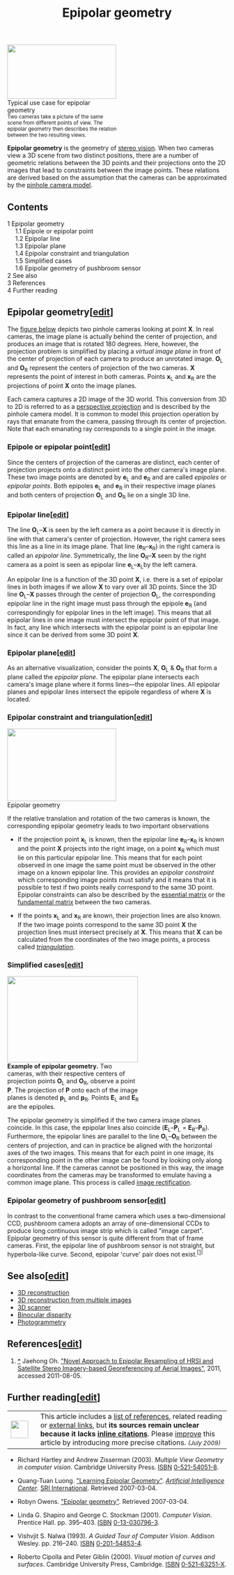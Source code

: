 ﻿---
lastrevid: 623892568
pageid: 7889445
canonicalurl: http://en.wikipedia.org/wiki/Epipolar_geometry
title: Epipolar geometry
editurl: http://en.wikipedia.org/w/index.php?title=Epipolar_geometry&action=edit
length: 8568
contentmodel: wikitext
pagelanguage: en
touched: 2015-02-14T13:05:20Z
ns: 0
fullurl: http://en.wikipedia.org/wiki/Epipolar_geometry
---

<div class="thumb tright"><div class="thumbinner" style="width:252px;"><a href="/wiki/File:Aufnahme_mit_zwei_Kameras.svg" class="image"><img alt="" src="//upload.wikimedia.org/wikipedia/commons/thumb/7/7c/Aufnahme_mit_zwei_Kameras.svg/250px-Aufnahme_mit_zwei_Kameras.svg.png" width="250" height="125" class="thumbimage" srcset="//upload.wikimedia.org/wikipedia/commons/thumb/7/7c/Aufnahme_mit_zwei_Kameras.svg/375px-Aufnahme_mit_zwei_Kameras.svg.png 1.5x, //upload.wikimedia.org/wikipedia/commons/thumb/7/7c/Aufnahme_mit_zwei_Kameras.svg/500px-Aufnahme_mit_zwei_Kameras.svg.png 2x" data-file-width="800" data-file-height="400" /></a>  <div class="thumbcaption"><div class="magnify"><a href="/wiki/File:Aufnahme_mit_zwei_Kameras.svg" class="internal" title="Enlarge"></a></div>Typical use case for epipolar geometry<br/><small>Two cameras take a picture of the same scene from different points of view. The epipolar geometry then describes the relation between the two resulting views.</small></div></div></div>
<p><b>Epipolar geometry</b> is the geometry of <a href="/wiki/Stereo_vision#Computer_stereo_vision" title="Stereo vision" class="mw-redirect">stereo vision</a>.  When two cameras view a 3D scene from two distinct positions, there are a number of geometric relations between the 3D points and their projections onto the 2D images that lead to constraints between the image points.  These relations are derived based on the assumption that the cameras can be approximated by the <a href="/wiki/Pinhole_camera_model" title="Pinhole camera model">pinhole camera model</a>.
</p>
<div id="toc" class="toc"><div id="toctitle"><h2>Contents</h2></div>
<ul>
<li class="toclevel-1 tocsection-1"><a href="#Epipolar_geometry"><span class="tocnumber">1</span> <span class="toctext">Epipolar geometry</span></a>
<ul>
<li class="toclevel-2 tocsection-2"><a href="#Epipole_or_epipolar_point"><span class="tocnumber">1.1</span> <span class="toctext">Epipole or epipolar point</span></a></li>
<li class="toclevel-2 tocsection-3"><a href="#Epipolar_line"><span class="tocnumber">1.2</span> <span class="toctext">Epipolar line</span></a></li>
<li class="toclevel-2 tocsection-4"><a href="#Epipolar_plane"><span class="tocnumber">1.3</span> <span class="toctext">Epipolar plane</span></a></li>
<li class="toclevel-2 tocsection-5"><a href="#Epipolar_constraint_and_triangulation"><span class="tocnumber">1.4</span> <span class="toctext">Epipolar constraint and triangulation</span></a></li>
<li class="toclevel-2 tocsection-6"><a href="#Simplified_cases"><span class="tocnumber">1.5</span> <span class="toctext">Simplified cases</span></a></li>
<li class="toclevel-2 tocsection-7"><a href="#Epipolar_geometry_of_pushbroom_sensor"><span class="tocnumber">1.6</span> <span class="toctext">Epipolar geometry of pushbroom sensor</span></a></li>
</ul>
</li>
<li class="toclevel-1 tocsection-8"><a href="#See_also"><span class="tocnumber">2</span> <span class="toctext">See also</span></a></li>
<li class="toclevel-1 tocsection-9"><a href="#References"><span class="tocnumber">3</span> <span class="toctext">References</span></a></li>
<li class="toclevel-1 tocsection-10"><a href="#Further_reading"><span class="tocnumber">4</span> <span class="toctext">Further reading</span></a></li>
</ul>
</div>

<h2><span class="mw-headline" id="Epipolar_geometry">Epipolar geometry</span><span class="mw-editsection"><span class="mw-editsection-bracket">[</span><a href="/w/index.php?title=Epipolar_geometry&amp;action=edit&amp;section=1" title="Edit section: Epipolar geometry">edit</a><span class="mw-editsection-bracket">]</span></span></h2>
<p>The <a href="/wiki/Epipolar_geometry#Epipolar_geometry" title="Epipolar geometry">figure below</a> depicts two pinhole cameras looking at point <b>X</b>. In real cameras, the image plane is actually behind the center of projection, and produces an image that is rotated 180 degrees.  Here, however, the projection problem is simplified by placing a <i>virtual image plane</i> in front of the center of projection of each camera to produce an unrotated image.  <b>O</b><sub>L</sub> and <b>O</b><sub>R</sub> represent the centers of projection of the two cameras. <b>X</b> represents the point of interest in both cameras.  Points <b>x</b><sub>L</sub> and <b>x</b><sub>R</sub> are the projections of point <b>X</b> onto the image planes. 
</p><p>Each camera captures a 2D image of the 3D world. This conversion from 3D to 2D is referred to as a <a href="/wiki/Perspective_projection" title="Perspective projection" class="mw-redirect">perspective projection</a> and is described by the pinhole camera model. It is common to model this projection operation by rays that emanate from the camera, passing through its center of projection.  Note that each emanating ray corresponds to a single point in the image.
</p>
<h3><span class="mw-headline" id="Epipole_or_epipolar_point">Epipole or epipolar point</span><span class="mw-editsection"><span class="mw-editsection-bracket">[</span><a href="/w/index.php?title=Epipolar_geometry&amp;action=edit&amp;section=2" title="Edit section: Epipole or epipolar point">edit</a><span class="mw-editsection-bracket">]</span></span></h3>
<p>Since the centers of projection of the cameras are distinct, each center of projection projects onto a distinct point into the other camera's image plane.  These two image points are denoted by <b>e</b><sub>L</sub> and <b>e</b><sub>R</sub> and are called <i>epipoles</i> or <i>epipolar points</i>.  Both epipoles <b>e</b><sub>L</sub> and <b>e</b><sub>R</sub> in their respective image planes and both centers of projection <b>O</b><sub>L</sub> and <b>O</b><sub>R</sub> lie on a single 3D line.
</p>
<h3><span class="mw-headline" id="Epipolar_line">Epipolar line</span><span class="mw-editsection"><span class="mw-editsection-bracket">[</span><a href="/w/index.php?title=Epipolar_geometry&amp;action=edit&amp;section=3" title="Edit section: Epipolar line">edit</a><span class="mw-editsection-bracket">]</span></span></h3>
<p>The line <b>O</b><sub>L</sub>–<b>X</b> is seen by the left camera as a point because it is directly in line with that camera's center of projection. However, the right camera sees this line as a line in its image plane.  That line (<b>e</b><sub>R</sub>–<b>x</b><sub>R</sub>) in the right camera is called an <i>epipolar line</i>.  Symmetrically, the line <b>O</b><sub>R</sub>–<b>X</b> seen by the right camera as a point is seen as epipolar line <b>e</b><sub>L</sub>–<b>x</b><sub>L</sub>by the left camera.
</p><p>An epipolar line is a function of the 3D point <b>X</b>, i.e. there is a set of epipolar lines in both images if we allow <b>X</b> to vary over all 3D points.  Since the 3D line
<b>O</b><sub>L</sub>–<b>X</b> passes through the center of projection <b>O</b><sub>L</sub>, the corresponding epipolar line in the right image must pass through the epipole <b>e</b><sub>R</sub> (and correspondingly for epipolar lines in the left image).  This means that all epipolar lines in one image must intersect the epipolar point of that image.  In fact, any line which intersects with the epipolar point is an epipolar line since it can be derived from some 3D point <b>X</b>.
</p>
<h3><span class="mw-headline" id="Epipolar_plane">Epipolar plane</span><span class="mw-editsection"><span class="mw-editsection-bracket">[</span><a href="/w/index.php?title=Epipolar_geometry&amp;action=edit&amp;section=4" title="Edit section: Epipolar plane">edit</a><span class="mw-editsection-bracket">]</span></span></h3>
<p>As an alternative visualization, consider the points <b>X</b>, <b>O</b><sub>L</sub> &amp; <b>O</b><sub>R</sub> that form a plane called the <i>epipolar plane</i>. The epipolar plane intersects each camera's image plane where it forms lines—the epipolar lines.  All epipolar planes and epipolar lines intersect the epipole regardless of where <b>X</b> is located.
</p>
<h3><span class="mw-headline" id="Epipolar_constraint_and_triangulation">Epipolar constraint and triangulation</span><span class="mw-editsection"><span class="mw-editsection-bracket">[</span><a href="/w/index.php?title=Epipolar_geometry&amp;action=edit&amp;section=5" title="Edit section: Epipolar constraint and triangulation">edit</a><span class="mw-editsection-bracket">]</span></span></h3>
<div class="thumb tright"><div class="thumbinner" style="width:252px;"><a href="/wiki/File:Epipolar_geometry.svg" class="image"><img alt="" src="//upload.wikimedia.org/wikipedia/commons/thumb/1/14/Epipolar_geometry.svg/250px-Epipolar_geometry.svg.png" width="250" height="167" class="thumbimage" srcset="//upload.wikimedia.org/wikipedia/commons/thumb/1/14/Epipolar_geometry.svg/375px-Epipolar_geometry.svg.png 1.5x, //upload.wikimedia.org/wikipedia/commons/thumb/1/14/Epipolar_geometry.svg/500px-Epipolar_geometry.svg.png 2x" data-file-width="600" data-file-height="400" /></a>  <div class="thumbcaption"><div class="magnify"><a href="/wiki/File:Epipolar_geometry.svg" class="internal" title="Enlarge"></a></div>Epipolar geometry</div></div></div>
<p>If the relative translation and rotation of the two cameras is known, the corresponding epipolar geometry leads to two important observations
</p>
<ul><li> If the projection point <b>x</b><sub>L</sub> is known, then the epipolar line <b>e</b><sub>R</sub>–<b>x</b><sub>R</sub> is known and the point <b>X</b> projects into the right image, on a point <b>x</b><sub>R</sub> which must lie on this particular epipolar line.  This means that for each point observed in one image the same point must be observed in the other image on a known epipolar line.  This provides an <i>epipolar constraint</i> which corresponding image points must satisfy and it means that it is possible to test if two points really correspond to the same 3D point.  Epipolar constraints can also be described by the <a href="/wiki/Essential_matrix" title="Essential matrix">essential matrix</a> or the <a href="/wiki/Fundamental_matrix_(computer_vision)" title="Fundamental matrix (computer vision)">fundamental matrix</a> between the two cameras.</li></ul>
<ul><li> If the points <b>x</b><sub>L</sub> and <b>x</b><sub>R</sub> are known, their projection lines are also known.  If the two image points correspond to the same 3D point <b>X</b> the projection lines must intersect precisely at <b>X</b>.  This means that <b>X</b> can be calculated from the coordinates of the two image points, a process called <i><a href="/wiki/Triangulation_(computer_vision)" title="Triangulation (computer vision)">triangulation</a></i>.</li></ul>
<h3><span class="mw-headline" id="Simplified_cases">Simplified cases</span><span class="mw-editsection"><span class="mw-editsection-bracket">[</span><a href="/w/index.php?title=Epipolar_geometry&amp;action=edit&amp;section=6" title="Edit section: Simplified cases">edit</a><span class="mw-editsection-bracket">]</span></span></h3>
<div class="thumb tright"><div class="thumbinner" style="width:302px;"><a href="/wiki/File:Epipolar_Geometry1.svg" class="image"><img alt="" src="//upload.wikimedia.org/wikipedia/commons/thumb/f/f2/Epipolar_Geometry1.svg/300px-Epipolar_Geometry1.svg.png" width="300" height="198" class="thumbimage" srcset="//upload.wikimedia.org/wikipedia/commons/thumb/f/f2/Epipolar_Geometry1.svg/450px-Epipolar_Geometry1.svg.png 1.5x, //upload.wikimedia.org/wikipedia/commons/thumb/f/f2/Epipolar_Geometry1.svg/600px-Epipolar_Geometry1.svg.png 2x" data-file-width="431" data-file-height="285" /></a>  <div class="thumbcaption"><div class="magnify"><a href="/wiki/File:Epipolar_Geometry1.svg" class="internal" title="Enlarge"></a></div><b>Example of epipolar geometry.</b> Two cameras, with their respective centers of projection points <b>O</b><sub>L</sub> and <b>O</b><sub>R</sub>, observe a point <b>P</b>.  The projection of <b>P</b> onto each of the image planes is denoted <b>p</b><sub>L</sub> and <b>p</b><sub>R</sub>.  Points <b>E</b><sub>L</sub> and <b>E</b><sub>R</sub> are the epipoles.</div></div></div>
<p>The epipolar geometry is simplified if the two camera image planes coincide. In this case, the epipolar lines also coincide (<b>E</b><sub>L</sub>–<b>P</b><sub>L</sub> = <b>E</b><sub>R</sub>–<b>P</b><sub>R</sub>).  Furthermore, the epipolar lines are parallel to the line <b>O</b><sub>L</sub>–<b>O</b><sub>R</sub> between the centers of projection, and can in practice be aligned with the horizontal axes of the two images.  This means that for each point in one image, its corresponding point in the other image can be found by looking only along a horizontal line.  If the cameras cannot be positioned in this way, the image coordinates from the cameras may be transformed to emulate having a common image plane.  This process is called <a href="/wiki/Image_rectification" title="Image rectification">image rectification</a>.
</p>
<h3><span class="mw-headline" id="Epipolar_geometry_of_pushbroom_sensor">Epipolar geometry of pushbroom sensor</span><span class="mw-editsection"><span class="mw-editsection-bracket">[</span><a href="/w/index.php?title=Epipolar_geometry&amp;action=edit&amp;section=7" title="Edit section: Epipolar geometry of pushbroom sensor">edit</a><span class="mw-editsection-bracket">]</span></span></h3>
<p>In contrast to the conventional frame camera which uses a two-dimensional CCD, pushbroom camera adopts an array of one-dimensional CCDs to produce long continuous image strip which is called "image carpet". Epipolar geometry of this sensor is quite different from that of frame cameras. First, the epipolar line of pushbroom sensor is not straight, but hyperbola-like curve. Second, epipolar 'curve' pair does not exist.<sup id="cite_ref-1" class="reference"><a href="#cite_note-1"><span>[</span>1<span>]</span></a></sup>
</p>
<h2><span class="mw-headline" id="See_also">See also</span><span class="mw-editsection"><span class="mw-editsection-bracket">[</span><a href="/w/index.php?title=Epipolar_geometry&amp;action=edit&amp;section=8" title="Edit section: See also">edit</a><span class="mw-editsection-bracket">]</span></span></h2>
<ul><li> <a href="/wiki/3D_reconstruction" title="3D reconstruction">3D reconstruction</a></li>
<li> <a href="/wiki/3D_reconstruction_from_multiple_images" title="3D reconstruction from multiple images">3D reconstruction from multiple images</a></li>
<li> <a href="/wiki/3D_scanner" title="3D scanner">3D scanner</a></li>
<li> <a href="/wiki/Binocular_disparity" title="Binocular disparity">Binocular disparity</a></li>
<li> <a href="/wiki/Photogrammetry" title="Photogrammetry">Photogrammetry</a></li></ul>
<h2><span class="mw-headline" id="References">References</span><span class="mw-editsection"><span class="mw-editsection-bracket">[</span><a href="/w/index.php?title=Epipolar_geometry&amp;action=edit&amp;section=9" title="Edit section: References">edit</a><span class="mw-editsection-bracket">]</span></span></h2>
<div class="reflist" style="list-style-type: decimal;">
<ol class="references">
<li id="cite_note-1"><span class="mw-cite-backlink"><b><a href="#cite_ref-1">^</a></b></span> <span class="reference-text">Jaehong Oh. <a rel="nofollow" class="external text" href="http://etd.ohiolink.edu/view.cgi?acc_num=osu1306250594">"Novel Approach to Epipolar Resampling of HRSI and Satellite Stereo Imagery-based Georeferencing of Aerial Images"</a>, 2011, accessed 2011-08-05.</span>
</li>
</ol></div>
<h2><span class="mw-headline" id="Further_reading">Further reading</span><span class="mw-editsection"><span class="mw-editsection-bracket">[</span><a href="/w/index.php?title=Epipolar_geometry&amp;action=edit&amp;section=10" title="Edit section: Further reading">edit</a><span class="mw-editsection-bracket">]</span></span></h2>
<table class="metadata plainlinks ambox ambox-style ambox-No_footnotes" role="presentation"><tr><td class="mbox-image"><div style="width:52px"><img alt="" src="//upload.wikimedia.org/wikipedia/commons/thumb/a/a4/Text_document_with_red_question_mark.svg/40px-Text_document_with_red_question_mark.svg.png" width="40" height="40" srcset="//upload.wikimedia.org/wikipedia/commons/thumb/a/a4/Text_document_with_red_question_mark.svg/60px-Text_document_with_red_question_mark.svg.png 1.5x, //upload.wikimedia.org/wikipedia/commons/thumb/a/a4/Text_document_with_red_question_mark.svg/80px-Text_document_with_red_question_mark.svg.png 2x" data-file-width="48" data-file-height="48" /></div></td><td class="mbox-text"><span class="mbox-text-span">This article includes a <a href="/wiki/Wikipedia:Citing_sources" title="Wikipedia:Citing sources">list of references</a>, related reading or <a href="/wiki/Wikipedia:External_links" title="Wikipedia:External links">external links</a>, but <b>its sources remain unclear because it lacks <a href="/wiki/Wikipedia:Citing_sources#Inline_citations" title="Wikipedia:Citing sources">inline citations</a></b>.<span class="hide-when-compact"> Please <a href="/wiki/Wikipedia:WikiProject_Fact_and_Reference_Check" title="Wikipedia:WikiProject Fact and Reference Check">improve</a> this article by introducing more precise citations.</span>  <small><i>(July 2009)</i></small><span class="hide-when-compact"></span></span></td></tr></table>
<ul><li><span class="citation book">Richard Hartley and Andrew Zisserman (2003). <i>Multiple View Geometry in computer vision</i>. Cambridge University Press. <a href="/wiki/International_Standard_Book_Number" title="International Standard Book Number">ISBN</a>&#160;<a href="/wiki/Special:BookSources/0-521-54051-8" title="Special:BookSources/0-521-54051-8">0-521-54051-8</a>.</span><span title="ctx_ver=Z39.88-2004&amp;rfr_id=info%3Asid%2Fen.wikipedia.org%3AEpipolar+geometry&amp;rft.aulast=Richard+Hartley+and+Andrew+Zisserman&amp;rft.au=Richard+Hartley+and+Andrew+Zisserman&amp;rft.btitle=Multiple+View+Geometry+in+computer+vision&amp;rft.date=2003&amp;rft.genre=book&amp;rft.isbn=0-521-54051-8&amp;rft.pub=Cambridge+University+Press&amp;rft_val_fmt=info%3Aofi%2Ffmt%3Akev%3Amtx%3Abook" class="Z3988"><span style="display:none;">&#160;</span></span></li></ul>
<ul><li><span class="citation web">Quang-Tuan Luong. <a rel="nofollow" class="external text" href="http://www.ai.sri.com/~luong/research/Meta3DViewer/EpipolarGeo.html">"Learning Epipolar Geometry"</a>. <i><a href="/wiki/Artificial_Intelligence_Center" title="Artificial Intelligence Center">Artificial Intelligence Center</a></i>. <a href="/wiki/SRI_International" title="SRI International">SRI International</a><span class="reference-accessdate">. Retrieved <span class="nowrap">2007-03-04</span></span>.</span><span title="ctx_ver=Z39.88-2004&amp;rfr_id=info%3Asid%2Fen.wikipedia.org%3AEpipolar+geometry&amp;rft.atitle=Learning+Epipolar+Geometry&amp;rft.aulast=Quang-Tuan+Luong&amp;rft.au=Quang-Tuan+Luong&amp;rft.genre=article&amp;rft_id=http%3A%2F%2Fwww.ai.sri.com%2F~luong%2Fresearch%2FMeta3DViewer%2FEpipolarGeo.html&amp;rft.jtitle=Artificial+Intelligence+Center&amp;rft.pub=SRI+International&amp;rft_val_fmt=info%3Aofi%2Ffmt%3Akev%3Amtx%3Ajournal" class="Z3988"><span style="display:none;">&#160;</span></span></li></ul>
<ul><li><span class="citation web">Robyn Owens. <a rel="nofollow" class="external text" href="http://homepages.inf.ed.ac.uk/rbf/CVonline/LOCAL_COPIES/OWENS/LECT10/node3.html">"Epipolar geometry"</a><span class="reference-accessdate">. Retrieved <span class="nowrap">2007-03-04</span></span>.</span><span title="ctx_ver=Z39.88-2004&amp;rfr_id=info%3Asid%2Fen.wikipedia.org%3AEpipolar+geometry&amp;rft.aulast=Robyn+Owens&amp;rft.au=Robyn+Owens&amp;rft.btitle=Epipolar+geometry&amp;rft.genre=book&amp;rft_id=http%3A%2F%2Fhomepages.inf.ed.ac.uk%2Frbf%2FCVonline%2FLOCAL_COPIES%2FOWENS%2FLECT10%2Fnode3.html&amp;rft_val_fmt=info%3Aofi%2Ffmt%3Akev%3Amtx%3Abook" class="Z3988"><span style="display:none;">&#160;</span></span></li></ul>
<ul><li><span class="citation book">Linda G. Shapiro and George C. Stockman (2001). <i>Computer Vision</i>. Prentice Hall. pp.&#160;395–403. <a href="/wiki/International_Standard_Book_Number" title="International Standard Book Number">ISBN</a>&#160;<a href="/wiki/Special:BookSources/0-13-030796-3" title="Special:BookSources/0-13-030796-3">0-13-030796-3</a>.</span><span title="ctx_ver=Z39.88-2004&amp;rfr_id=info%3Asid%2Fen.wikipedia.org%3AEpipolar+geometry&amp;rft.aulast=Linda+G.+Shapiro+and+George+C.+Stockman&amp;rft.au=Linda+G.+Shapiro+and+George+C.+Stockman&amp;rft.btitle=Computer+Vision&amp;rft.date=2001&amp;rft.genre=book&amp;rft.isbn=0-13-030796-3&amp;rft.pages=395-403&amp;rft.pub=Prentice+Hall&amp;rft_val_fmt=info%3Aofi%2Ffmt%3Akev%3Amtx%3Abook" class="Z3988"><span style="display:none;">&#160;</span></span></li></ul>
<ul><li><span class="citation book">Vishvjit S. Nalwa (1993). <i>A Guided Tour of Computer Vision</i>. Addison Wesley. pp.&#160;216–240. <a href="/wiki/International_Standard_Book_Number" title="International Standard Book Number">ISBN</a>&#160;<a href="/wiki/Special:BookSources/0-201-54853-4" title="Special:BookSources/0-201-54853-4">0-201-54853-4</a>.</span><span title="ctx_ver=Z39.88-2004&amp;rfr_id=info%3Asid%2Fen.wikipedia.org%3AEpipolar+geometry&amp;rft.aulast=Vishvjit+S.+Nalwa&amp;rft.au=Vishvjit+S.+Nalwa&amp;rft.btitle=A+Guided+Tour+of+Computer+Vision&amp;rft.date=1993&amp;rft.genre=book&amp;rft.isbn=0-201-54853-4&amp;rft.pages=216-240&amp;rft.pub=Addison+Wesley&amp;rft_val_fmt=info%3Aofi%2Ffmt%3Akev%3Amtx%3Abook" class="Z3988"><span style="display:none;">&#160;</span></span></li></ul>
<ul><li><span class="citation book">Roberto Cipolla and Peter Giblin (2000). <i>Visual motion of curves and surfaces</i>. Cambridge University Press, Cambridge. <a href="/wiki/International_Standard_Book_Number" title="International Standard Book Number">ISBN</a>&#160;<a href="/wiki/Special:BookSources/0-521-63251-X" title="Special:BookSources/0-521-63251-X">0-521-63251-X</a>.</span><span title="ctx_ver=Z39.88-2004&amp;rfr_id=info%3Asid%2Fen.wikipedia.org%3AEpipolar+geometry&amp;rft.aulast=Roberto+Cipolla+and+Peter+Giblin&amp;rft.au=Roberto+Cipolla+and+Peter+Giblin&amp;rft.btitle=Visual+motion+of+curves+and+surfaces&amp;rft.date=2000&amp;rft.genre=book&amp;rft.isbn=0-521-63251-X&amp;rft.pub=Cambridge+University+Press%2C+Cambridge&amp;rft_val_fmt=info%3Aofi%2Ffmt%3Akev%3Amtx%3Abook" class="Z3988"><span style="display:none;">&#160;</span></span></li></ul>
